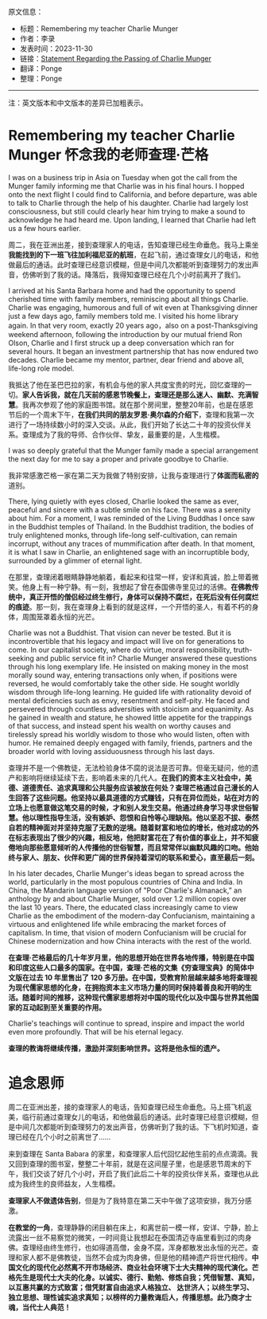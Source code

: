原文信息：

- 标题：Remembering my teacher Charlie Munger
- 作者：李录
- 发表时间：2023-11-30
- 链接：[Statement Regarding the Passing of Charlie Munger](https://assets-global.website-files.com/5ef3c7300432b40ed865991a/656a8ceee9e7fe82b04f1156_Remember%20my%20teacher%20Charlie%20Munger%20Nov%2030%202023.pdf)
- 翻译：Ponge
- 整理：Ponge

---

注：英文版本和中文版本的差异已加粗表示。

# Remembering my teacher Charlie Munger 怀念我的老师查理·芒格

I was on a business trip in Asia on Tuesday when got the call from the Munger family informing me that Charlie was in his final hours. I hopped onto the next flight I could find to California, and before departure, was able to talk to Charlie through the help of his daughter. Charlie had largely lost consciousness, but still could clearly hear him trying to make a sound to acknowledge he had heard me. Upon landing, I learned that Charlie had left us a few hours earlier.

周二，我在亚洲出差，接到查理家人的电话，告知查理已经生命垂危。我马上乘坐**我能找到的下一班飞往加利福尼亚的航班**，在起飞前，通过查理女儿的电话，和他做最后的通话。此时查理已经意识模糊，但是中间几次都能听到查理努力的发出声音，仿佛听到了我的话。降落后，我得知查理已经在几个小时前离开了我们。

I arrived at his Santa Barbara home and had the opportunity to spend cherished time with family members, reminiscing about all things Charlie. Charlie was engaging, humorous and full of wit even at Thanksgiving dinner just a few days ago, family members told me. l visited his home library again. In that very room, exactly 20 years ago，also on a post-Thanksgiving weekend afternoon, following the introduction by our mutual friend Ron Olson, Charlie and I first struck up a deep conversation which ran for several hours. It began an investment partnership that has now endured two decades. Charlie became my mentor, partner, dear friend and above all, life-long role model.

我抵达了他在圣巴巴拉的家，有机会与他的家人共度宝贵的时光，回忆查理的一切。**家人告诉我，就在几天前的感恩节晚餐上，查理还是那么迷人、幽默、充满智慧**。我再次参观了他的家庭图书馆。就在那个房间里，整整20年前，也是在感恩节后的一个周末下午，**在我们共同的朋友罗恩·奥尔森的介绍下**，查理和我第一次进行了一场持续数小时的深入交谈。从此，我们开始了长达二十年的投资伙伴关系。查理成为了我的导师、合作伙伴、挚友，最重要的是，人生楷模。

I was so deeply grateful that the Munger family made a special arrangement the next day for me to say a proper and private goodbye to Charlie.

我非常感激芒格一家在第二天为我做了特别安排，让我与查理进行了**体面而私密的**道别。

There, lying quietly with eyes closed, Charlie looked the same as ever, peaceful and sincere with a subtle smile on his face. There was a serenity about him. For a moment, I was reminded of the Living Buddhas I once saw in the Buddhist temples of Thailand. In the Buddhist tradition, the bodies of truly enlightened monks, through life-long self-cultivation, can remain incorrupt, without any traces of mummification after death. In that moment, it is what I saw in Charlie, an enlightened sage with an incorruptible body, surrounded by a glimmer of eternal light.

在那里，查理闭着眼睛静静地躺着，看起来和往常一样，安详和真诚，脸上带着微笑。他身上有一种宁静。有一刻，我想起了曾在泰国佛寺里见过的活佛。**在佛教传统中，真正开悟的僧侣经过终生修行，身体可以保持不腐烂，在死后没有任何腐烂的痕迹**。那一刻，我在查理身上看到的就是这样，一个开悟的圣人，有着不朽的身体，周围笼罩着永恒的光芒。

Charlie was not a Buddhist. That vision can never be tested. But it is incontrovertible that his legacy and impact will live on for generations to come. In our capitalist society, where do virtue, moral responsibility, truth-seeking and public service fit in? Charlie Munger answered these questions through his long exemplary life. He insisted on making money in the most morally sound way, entering transactions only when, if positions were reversed, he would comfortably take the other side. He sought worldly wisdom through life-long learning. He guided life with rationality devoid of mental deficiencies such as envy, resentment and self-pity. He faced and persevered through countless adversities with stoicism and equanimity. As he gained in wealth and stature, he showed little appetite for the trappings of that success, and instead spent his wealth on worthy causes and tirelessly spread his worldly wisdom to those who would listen, often with humor. He remained deeply engaged with family, friends, partners and the broader world with loving assiduousness through his last days.

查理并不是一个佛教徒，无法检验身体不腐的说法是否可靠。但毫无疑问，他的遗产和影响将继续延续下去，影响着未来的几代人。**在我们的资本主义社会中，美德、道德责任、追求真理和公共服务应该被放在何处？查理芒格通过自己漫长的人生回答了这些问题。他坚持以最具道德的方式赚钱，只有在异位而处，站在对方的立场上也愿意做这笔交易的时候，才和别人发生交易。他通过终身学习寻求世俗智慧。他以理性指导生活，没有嫉妒、怨恨和自怜等心理缺陷。他以坚忍不拔、泰然自若的精神面对并坚持克服了无数的逆境。随着财富和地位的增长，他对成功的外在标志表现出了很少的兴趣，相反地，他把财富花在了有价值的事业上，并不知疲倦地向那些愿意倾听的人传播他的世俗智慧，而且常常伴以幽默风趣的口吻。他始终与家人、朋友、伙伴和更广阔的世界保持着深切的联系和爱心，直至最后一刻。**

In his later decades, Charlie Munger's ideas began to spread across the world, particularly in the most populous countries of China and India. In China, the Mandarin language version of "Poor Charlie's Almanack,” an anthology by and about Charlie Munger, sold over 1.2 million copies over the last 10 years. There, the educated class increasingly came to view Charlie as the embodiment of the modern-day Confucianism, maintaining a virtuous and enlightened life while embracing the market forces of capitalism. In time, that vision of modern Confucianism will be crucial for Chinese modernization and how China interacts with the rest of the world.

**在查理·芒格最后的几十年岁月里，他的思想开始在世界各地传播，特别是在中国和印度这些人口最多的国家。在中国，查理·芒格的文集《穷查理宝典》的简体中文版在过去 10 年里售出了 120 多万册。在中国，受教育阶层越来越多地将查理视为现代儒家思想的化身，在拥抱资本主义市场力量的同时保持着善良和开明的生活。随着时间的推移，这种现代儒家思想将对中国的现代化以及中国与世界其他国家的互动起到至关重要的作用。**

Charlie's teachings will continue to spread, inspire and impact the world even more profoundly. That will be his eternal legacy.

**查理的教诲将继续传播，激励并深刻影响世界。这将是他永恒的遗产。**

# 追念恩师

周二在亚洲出差，接的查理家人的电话，告知查理已经生命垂危。马上搭飞机返美，临行前通过查理女儿的电话，和他做最后的通话。此时查理已经意识模糊，但是中间几次都能听到查理努力的发出声音，仿佛听到了我的话。下飞机时知道，查理已经在几个小时之前离世了……

来到查理在 Santa Babara 的家里，和查理家人后代回忆起他生前的点点滴滴。我又回到查理的图书室，整整二十年前，就是在这间屋子里，也是感恩节周末的下午，我们交谈了好几个小时，开启了我们此后二十年的投资伙伴关系，查理也从此成为我终生的良师益友，人生楷模。

**查理家人不做遗体告别**，但是为了我特意在第二天中午做了这项安排，我万分感激。

**在教堂的一角**，查理静静的闭目躺在床上，和离世前一模一样，安详、宁静，脸上流露出一丝不易察觉的微笑，一时间竟让我想起在泰国清迈寺庙里看到过的肉身佛。查理经由终生修行，也如得道高僧，金身不腐，浑身都散发出永恒的光芒。查理和家人都不是佛教徒，当然不会成为肉身佛，但是他的精神遗产将世代相传。**中国文化的现代化必然离不开市场经济、商业社会环境下士大夫精神的现代演化。芒格先生是现代士大夫的化身。以诚实、德行、勤勉、修炼自我；凭借智慧、真知，以互惠共赢的方式致富；借凭财富自由追求人格独立、 达世济人；以终生学习、独立思想、理性诚实追求真知；以榜样的力量教诲后人，传播思想。此乃商才士魂，当代士人典范！**
